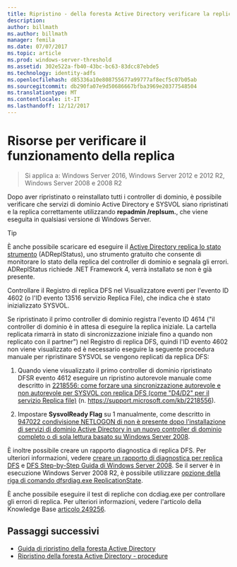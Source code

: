 ```yaml
---
title: Ripristino - della foresta Active Directory verificare la replica
description: 
author: billmath
ms.author: billmath
manager: femila
ms.date: 07/07/2017
ms.topic: article
ms.prod: windows-server-threshold
ms.assetid: 302e522a-fb40-43bc-bc63-83dcc87ebde5
ms.technology: identity-adfs
ms.openlocfilehash: d85336a10e808755677a99777af8ecf5c07b05ab
ms.sourcegitcommit: db290fa07e9d50686667bfba3969e20377548504
ms.translationtype: MT
ms.contentlocale: it-IT
ms.lasthandoff: 12/12/2017
---
```

# <a name="resources-to-verify-replication-is-working"></a>Risorse per verificare il funzionamento della replica 

>Si applica a: Windows Server 2016, Windows Server 2012 e 2012 R2, Windows Server 2008 e 2008 R2
 
 Dopo aver ripristinato o reinstallato tutti i controller di dominio, è possibile verificare che servizi di dominio Active Directory e SYSVOL siano ripristinati e la replica correttamente utilizzando **repadmin /replsum.**, che viene eseguita in qualsiasi versione di Windows Server.  
  
> [!TIP]
>  È anche possibile scaricare ed eseguire il [Active Directory replica lo stato strumento](https://www.microsoft.com/download/details.aspx?id=30005) (ADReplStatus), uno strumento gratuito che consente di monitorare lo stato della replica del controller di dominio e segnala gli errori. ADReplStatus richiede .NET Framework 4, verrà installato se non è già presente.  
  
 Controllare il Registro di replica DFS nel Visualizzatore eventi per l'evento ID 4602 (o l'ID evento 13516 servizio Replica File), che indica che è stato inizializzato SYSVOL.  
  
 Se ripristinato il primo controller di dominio registra l'evento ID 4614 ("il controller di dominio è in attesa di eseguire la replica iniziale. La cartella replicata rimarrà in stato di sincronizzazione iniziale fino a quando non replicato con il partner") nel Registro di replica DFS, quindi l'ID evento 4602 non viene visualizzato ed è necessario eseguire la seguente procedura manuale per ripristinare SYSVOL se vengono replicati da replica DFS:  
  
1.  Quando viene visualizzato il primo controller di dominio ripristinato DFSR evento 4612 eseguire un ripristino autorevole manuale come descritto in [2218556: come forzare una sincronizzazione autorevole e non autorevole per SYSVOL con replica DFS (come "D4/D2" per il servizio Replica file)](https://support.microsoft.com/kb/2218556) (n. https://support.microsoft.com/kb/2218556).  
  
2.  Impostare **SysvolReady Flag** su 1 manualmente, come descritto in [947022 condivisione NETLOGON di non è presente dopo l'installazione di servizi di dominio Active Directory in un nuovo controller di dominio completo o di sola lettura basato su Windows Server 2008](https://support.microsoft.com/kb/947022).  
  
 È inoltre possibile creare un rapporto diagnostica di replica DFS. Per ulteriori informazioni, vedere [creare un rapporto di diagnostica per replica DFS](https://technet.microsoft.com/library/cc754227.aspx) e [DFS Step-by-Step Guida di Windows Server 2008](https://technet.microsoft.com/library/cc732863\(WS.10\).aspx). Se il server è in esecuzione Windows Server 2008 R2, è possibile utilizzare [opzione della riga di comando dfsrdiag.exe ReplicationState](http://blogs.technet.com/b/filecab/archive/2009/05/28/dfsrdiag-exe-replicationstate-what-s-dfsr-up-to.aspx).  
  
 È anche possibile eseguire il test di repliche con dcdiag.exe per controllare gli errori di replica. Per ulteriori informazioni, vedere l'articolo della Knowledge Base [articolo 249256](https://support.microsoft.com/kb/249256).

## <a name="next-steps"></a>Passaggi successivi

- [Guida di ripristino della foresta Active Directory](AD-Forest-Recovery-Guide.md)
- [Ripristino della foresta Active Directory - procedure](AD-Forest-Recovery-Procedures.md)

